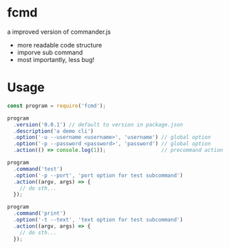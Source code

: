 # fcmd
a improved version of commander.js

- more readable code structure
- imporve sub command
- most importantly, less bug!

# Usage
```javascript
const program = require('fcmd');

program
  .version('0.0.1') // default to version in package.json
  .description('a demo cli')
  .option('-u --username <username>', 'username') // global option
  .option('-p --password <password>', 'password') // global option
  .action(() => console.log(1));                  // precommand action

program
  .command('test')
  .option('-p --port', 'port option for test subcommand')
  .action((argv, args) => {
    // do sth...
  });

program
  .command('print')
  .option('-t --text', 'text option for test subcommand')
  .action((argv, args) => {
    // do sth...
  });
```